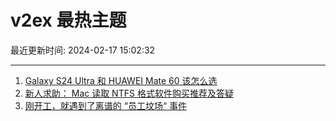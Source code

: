 # v2ex 最热主题

最近更新时间: 2024-02-17 15:02:32

--- 
1. [Galaxy S24 Ultra 和 HUAWEI Mate 60 该怎么选](https://www.v2ex.com/t/1015931) 
2. [新人求助： Mac 读取 NTFS 格式软件购买推荐及答疑](https://www.v2ex.com/t/1015927) 
3. [刚开工，就遇到了离谱的 “员工坟场“ 事件](https://www.v2ex.com/t/1015961) 

